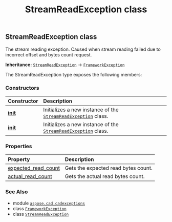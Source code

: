 ﻿---
title: StreamReadException class
second_title: Aspose.CAD for Python via .NET API References
description: 
type: docs
weight: 110
url: /aspose.cad.cadexceptions/streamreadexception/
is_root: false
---

## StreamReadException class

The stream reading exception. Caused when stream reading failed due to incorrect offset and bytes count request.



**Inheritance:** [`StreamReadException`](/cad/python-net/aspose.cad.cadexceptions/streamreadexception) → 
[`FrameworkException`](/cad/python-net/aspose.cad.cadexceptions/frameworkexception)



The StreamReadException type exposes the following members:

### Constructors
| Constructor | Description |
| :- | :- |
| [__init__](/cad/python-net/aspose.cad.cadexceptions/streamreadexception/__init__/#str) | Initializes a new instance of the [`StreamReadException`](/cad/python-net/aspose.cad.cadexceptions/streamreadexception) class. |
| [__init__](/cad/python-net/aspose.cad.cadexceptions/streamreadexception/__init__/#str-int-int) | Initializes a new instance of the [`StreamReadException`](/cad/python-net/aspose.cad.cadexceptions/streamreadexception) class. |


### Properties
| Property | Description |
| :- | :- |
| [expected_read_count](/cad/python-net/aspose.cad.cadexceptions/streamreadexception/expected_read_count) | Gets the expected read bytes count. |
| [actual_read_count](/cad/python-net/aspose.cad.cadexceptions/streamreadexception/actual_read_count) | Gets the actual read bytes count. |



### See Also
* module [`aspose.cad.cadexceptions`](..)
* class [`FrameworkException`](/cad/python-net/aspose.cad.cadexceptions/frameworkexception)
* class [`StreamReadException`](/cad/python-net/aspose.cad.cadexceptions/streamreadexception)
